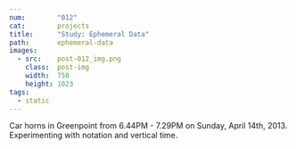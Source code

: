 ```yaml
---
num:        "012"
cat:        projects
title:      "Study: Ephemeral Data"
path:       ephemeral-data
images:
  - src:    post-012_img.png
    class:  post-img
    width:  750
    height: 1023
tags:
  - static
---
```

Car horns in Greenpoint from 6.44PM - 7.29PM on Sunday, April 14th, 2013. Experimenting with notation and vertical time.